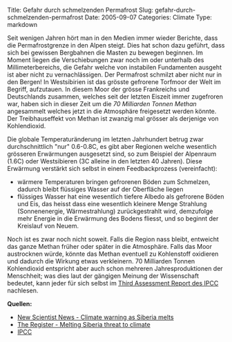 Title: Gefahr durch schmelzenden Permafrost
Slug: gefahr-durch-schmelzenden-permafrost
Date: 2005-09-07
Categories: Climate
Type: markdown

Seit wenigen Jahren hört man in den Medien immer wieder Berichte, dass die Permafrostgrenze in den Alpen steigt. Dies hat schon dazu geführt, dass sich bei gewissen Bergbahnen die Masten zu bewegen beginnen. Im Moment liegen die Verschiebungen zwar noch im oder unterhalb des Millimeterbereichs, die Gefahr welche von instabilen Fundamenten ausgeht ist aber nicht zu vernachlässigen.
Der Permafrost schmilzt aber nicht nur in den Bergen! In Westsibirien ist das grösste gefrorene Torfmoor der Welt im Begriff, aufzutauen. In diesem Moor der grösse Frankreichs und Deutschlands zusammen, welches seit der letzten Eiszeit immer zugefroren war, haben sich in dieser Zeit um die _70 Milliarden Tonnen Methan_ angesammelt welches jetzt in die Atmosphäre freigesetzt werden könnte. Der Treibhauseffekt von Methan ist zwanzig mal grösser als derjenige von Kohlendioxid.

Die globale Temperaturänderung im letzten Jahrhundert betrug zwar durchschnittlich "nur" 0.6-0.8C, es gibt aber Regionen welche wesentlich grösseren Erwärmungen ausgesetzt sind, so zum Beispiel der Alpenraum (1.6C) oder Westsibieren (3C alleine in den letzten 40 Jahren). Diese Erwärmung verstärkt sich selbst in einem Feedbackprozess (vereinfacht):

- wärmere Temperaturen bringen gefrorenen Böden zum Schmelzen, dadurch bleibt flüssiges Wasser auf der Oberfläche liegen
- flüssiges Wasser hat eine wesentlich tiefere Albedo als gefrorene Böden und Eis, das heisst dass eine wesentlich kleinere Menge Strahlung (Sonnenenergie, Wärmestrahlung) zurückgestrahlt wird, demzufolge mehr Energie in die Erwärmung des Bodens fliesst, und so beginnt der Kreislauf von Neuem.

Noch ist es zwar noch nicht soweit. Falls die Region nass bleibt, entweicht das ganze Methan früher oder später in die Atmosphäre. Falls das Moor austrocknen würde, könnte das Methan eventuell zu Kohlenstoff oxidieren und dadurch die Wirkung etwas verkleinern. 70 Milliarden Tonnen Kohlendioxid entspricht aber auch schon mehreren Jahresproduktionen der Menschheit; was dies laut der gängigen Meinung der Wissenschaft bedeutet, kann jeder für sich selbst im [Third Assessment Report des IPCC](http://www.ipcc.ch/pub/online.htm) nachlesen.

**Quellen:**

- [New Scientist News - Climate warning as Siberia melts](http://www.newscientist.com/article.ns?id=mg18725124.500)
- [The Register - Melting Siberia threat to climate](http://www.theregister.co.uk/2005/08/11/melting_siberia_threat/)
- [IPCC](http://www.ipcc.ch/)
